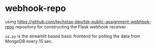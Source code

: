 # webhook-repo

using https://github.com/techstax-dev/tsk-public-assignment-webhook-repo repository for constructing the Flask webhook receiver


`ui.py` is the streamlit based basic frontend for polling the data from MongoDB every 15 sec.